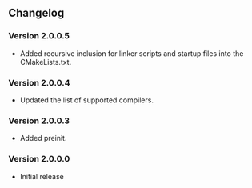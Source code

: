 ## Changelog

### Version 2.0.0.5
 - Added recursive inclusion for linker scripts and startup files into the CMakeLists.txt.

### Version 2.0.0.4
 - Updated the list of supported compilers.

### Version 2.0.0.3
 - Added preinit.

### Version 2.0.0.0
 - Initial release
